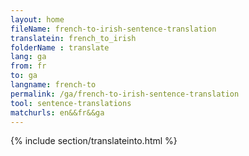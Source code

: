```yaml
---
layout: home
fileName: french-to-irish-sentence-translation
translatein: french_to_irish
folderName : translate
lang: ga
from: fr
to: ga
langname: french-to
permalink: /ga/french-to-irish-sentence-translation
tool: sentence-translations
matchurls: en&&fr&&ga
---
```

{% include section/translateinto.html %}
